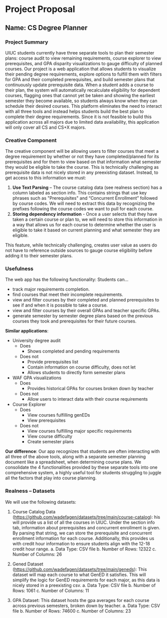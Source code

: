 # Project Proposal
## Name: CS Degree Planner 
### Project Summary
UIUC students currently have three separate tools to plan their semester plans: course audit to view remaining requirements, course explorer to view prerequisites, and GPA disparity visualizations to gauge difficulty of planned courses. Our project is a web application that allows students to visualize their pending degree requirements, explore options to fulfill them with filters for GPA and their completed prerequisites, and build semester plans that continuously update prerequisite data. When a student adds a course to their plan, the system will automatically recalculate eligibility for dependent courses, flagging ones that cannot yet be taken and showing the earliest semester they become available, so students always know when they can schedule their desired courses.
This platform eliminates the need to interact with all three tools and instead helps students build the best plan to complete their degree requirements. Since it is not feasible to build this application across all majors due to limited data availability, this application will only cover all CS and CS+X majors. 

### Creative Component
The creative component will be allowing users to filter courses that meet a degree requirement by whether or not they have completed/planned for its prerequisites and for them to view based on that information what semester they would be eligible to take the course. 
This is technically challenging as prerequisite data is not nicely stored in any preexisting dataset. Instead, to get access to this information we must:

1. **Use Text Parsing** – The course catalog data (see realness section) has a column labeled as section info. This contains strings that use key phrases such as "Prerequisites" and “Concurrent Enrollment” followed by course codes. We will need to extract this data by recognizing the prefixes following the course codes we want to pull for each course. 
2. **Storing dependency information** - Once a user selects that they have taken a certain course or plan to, we will need to store this information in a way that allows us for each course to determine whether the user is eligible to take it based on current planning and what semester they are eligible. 

This feature, while technically challenging, creates user value as users do not have to reference outside sources to gauge course eligibility before adding it to their semester plans. 

### Usefulness
The web app has the following functionality:
Students can…
* track major requirements completion.
* find courses that meet their incomplete requirements. 
* view and filter courses by their completed and planned prerequisites to see if and when it is possible to take a course. 
* view and filter courses by their overall GPAs and teacher specific GPAs. 
* generate semester by semester degree plans based on the previous courses they took and prerequisites for their future courses. 

**Similar applications**:
* University degree audit
  * Does
    * Shows completed and pending requirements
  * Does not 
    * Provide prerequisites list
    * Contain information on course difficulty, does not let
    * Allows students to directly form semester plans 
* WAF GPA visualizations
  * Does
    * Provides historical GPAs for courses broken down by teacher
  * Does not 
    * Allow users to interact data with their course requirements
* Course Explorer
  * Does 
    * View courses fulfilling genEDs
    * View prerequisites 
  * Does not
    * View courses fulfilling major specific requirements
    * View course difficulty 
    * Create semester plans 

**Our difference**:
Our app recognizes that students are often interacting with all three of the above tools, along with a separate semester planning document like a spreadsheet, when determining course plans. We consolidate the 4 functionalities provided by these separate tools into one comprehensive system, a highly useful tool for students struggling to juggle all the factors that play into course planning. 

### Realness – Datasets
We will use the following datasets:

1. Course Catalog Data (https://github.com/wadefagen/datasets/tree/main/course-catalog): his will provide us a list of all the courses in UIUC. Under the section info tab, information about prerequisites and concurrent enrollment is given. By parsing that string, we can store the prerequisite and concurrent enrollment information for each course. Additionally, this provides us with credit hour information to ensure students align with the 12-18 credit hour range. 
  a. Data Type: CSV file 
  b. Number of Rows: 12322
  c. Number of Columns: 26

2. Gened Dataset (https://github.com/wadefagen/datasets/tree/main/geneds): This dataset will map each course to what GenED it satisfies. This will simplify the logic for GenED requirements for each major, as this data is nicely stored in a preexisting csv.
  a. Data Type: CSV file 
  b. Number of Rows: 1061
  c. Number of Columns: 11

3. GPA Dataset: This dataset hosts the gpa averages for each course across previous semesters, broken down by teacher. 
  a. Data Type: CSV file 
  b. Number of Rows: 74600
  c. Number of Columns: 23



